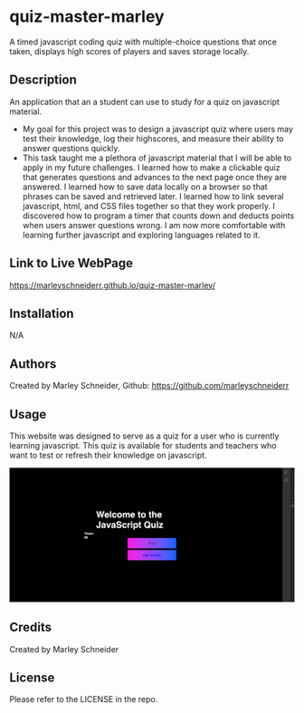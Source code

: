 # quiz-master-marley
A timed javascript coding quiz with multiple-choice questions that once taken, displays high scores of players and saves storage locally.

## Description

An application that an a student can use to study for a quiz on javascript material.

- My goal for this project was to design a javascript quiz where users may test their knowledge, log their highscores, and measure their ability to answer questions quickly.
- This task taught me a plethora of javascript material that I will be able to apply in my future challenges. I learned how to make a clickable quiz that generates questions and advances to the next page once they are answered. I learned how to save data locally on a browser so that phrases can be saved and retrieved later. I learned how to link several javascript, html, and CSS files together so that they work properly. I discovered how to program a timer that counts down and deducts points when users answer questions wrong. I am now more comfortable with learning further javascript and exploring languages related to it.

## Link to Live WebPage

https://marleyschneiderr.github.io/quiz-master-marley/

## Installation

N/A

## Authors

Created by Marley Schneider, Github: https://github.com/marleyschneiderr

## Usage

This website was designed to serve as a quiz for a user who is currently learning javascript. This quiz is available for students and teachers who want to test or refresh their knowledge on javascript.

![Screenshot of Full Webpage](assets/images/quiz.png)

## Credits

Created by Marley Schneider

## License

Please refer to the LICENSE in the repo.

